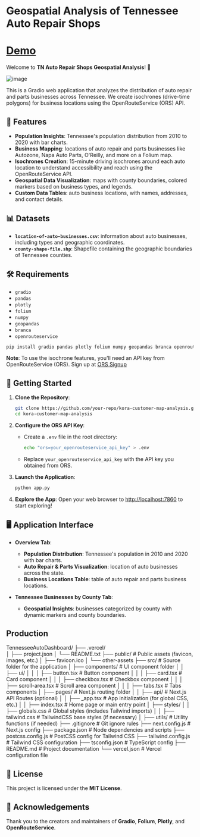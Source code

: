 # Geospatial Analysis of Tennessee Auto Repair Shops

# [Demo](https://leoncensh-tn.hf.space/) 
Welcome to **TN Auto Repair Shops Geospatial Analysis**! 🚀

![image](https://github.com/user-attachments/assets/7a79278b-d852-4ff3-8315-a20d374dbe71)

This is a Gradio web application that analyzes the distribution of auto repair and parts businesses across Tennessee. We create isochrones (drive-time polygons) for business locations using the OpenRouteService (ORS) API. 

## 🌟 Features

- **Population Insights**: Tennessee's population distribution from 2010 to 2020 with bar charts.
- **Business Mapping**: locations of auto repair and parts businesses like Autozone, Napa Auto Parts, O'Reilly, and more on a Folium map.
- **Isochrones Creation**: 15-minute driving isochrones around each auto location to understand accessibility and reach using the OpenRouteService API.
- **Geospatial Data Visualization**: maps with county boundaries, colored markers based on business types, and legends.
- **Custom Data Tables**: auto business locations, with names, addresses, and contact details.

## 📊 Datasets

- **`location-of-auto-businesses.csv`**: information about auto businesses, including types and geographic coordinates.
- **`county-shape-file.shp`**: Shapefile containing the geographic boundaries of Tennessee counties.

## 🛠️ Requirements

- `gradio`
- `pandas`
- `plotly`
- `folium`
- `numpy`
- `geopandas`
- `branca`
- `openrouteservice`

```bash
pip install gradio pandas plotly folium numpy geopandas branca openrouteservice
```

**Note**: To use the isochrone features, you'll need an API key from OpenRouteService (ORS). Sign up at [ORS Signup](https://openrouteservice.org/sign-up/)

## 🚀 Getting Started

1. **Clone the Repository**:
    ```bash
    git clone https://github.com/your-repo/kora-customer-map-analysis.git
    cd kora-customer-map-analysis
    ```

2. **Configure the ORS API Key**:
    - Create a `.env` file in the root directory:
      ```bash
      echo "ors=your_openrouteservice_api_key" > .env
      ```
    - Replace `your_openrouteservice_api_key` with the API key you obtained from ORS.

3. **Launch the Application**:
    ```bash
    python app.py
    ```

4. **Explore the App**:
    Open your web browser to [http://localhost:7860](http://localhost:7860) to start exploring!

## 🖥️ Application Interface

- **Overview Tab**:
  - **Population Distribution**: Tennessee's population in 2010 and 2020 with bar charts.
  - **Auto Repair & Parts Visualization**: location of auto businesses across the state.
  - **Business Locations Table**: table of auto repair and parts business locations.

- **Tennessee Businesses by County Tab**:
  - **Geospatial Insights**: businesses categorized by county with dynamic markers and county boundaries.

## Production

TennesseeAutoDashboard/
├── .vercel/                     
│   ├── project.json
│   └── README.txt
├── public/                       # Public assets (favicon, images, etc.)
│   ├── favicon.ico
│   └── other-assets
├── src/                          # Source folder for the application
│   ├── components/               # UI component folder
│   │   ├── ui/
│   │   │   ├── button.tsx        # Button component
│   │   │   ├── card.tsx          # Card component
│   │   │   ├── checkbox.tsx      # Checkbox component
│   │   │   ├── scroll-area.tsx   # Scroll area component
│   │   │   ├── tabs.tsx          # Tabs components
│   ├── pages/                    # Next.js routing folder
│   │   ├── api/                  # Next.js API Routes (optional)
│   │   ├── _app.tsx              # App initialization (for global CSS, etc.)
│   │   ├── index.tsx             # Home page or main entry point
│   ├── styles/
│   │   ├── globals.css           # Global styles (includes Tailwind imports)
│   │   ├── tailwind.css          # TailwindCSS base styles (if necessary)
│   ├── utils/                    # Utility functions (if needed)
├── .gitignore                    # Git ignore rules
├── next.config.js                # Next.js config
├── package.json                  # Node dependencies and scripts
├── postcss.config.js             # PostCSS config for Tailwind CSS
├── tailwind.config.js            # Tailwind CSS configuration
├── tsconfig.json                 # TypeScript config
├── README.md                     # Project documentation
└── vercel.json                   # Vercel configuration file 

## 📜 License

This project is licensed under the **MIT License**. 

## 🙏 Acknowledgements

Thank you to the creators and maintainers of **Gradio**, **Folium**, **Plotly**, and **OpenRouteService**. 
